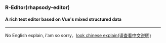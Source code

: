 ### R-Editor(rhapsody-editor)

#### A rich text editor based on Vue's mixed structured data

---

No English explain, i'am so sorry，[look chinese explain(请查看中文说明)](README.md)

